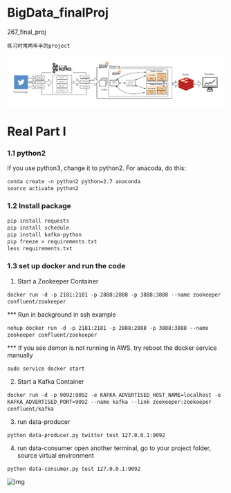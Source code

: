 # BigData_finalProj
267_final_proj

```
练习时常两年半的project
```
![img](https://github.com/PeterPei233/BigData_finalProj/blob/master/cs267_proj.png)

# Real Part I

### 1.1 python2
if you use python3, change it to python2. For anacoda, do this:
```
conda create -n python2 python=2.7 anaconda
source activate python2
```

### 1.2 Install package

```
pip install requests
pip install schedule
pip install kafka-python
pip freeze > requirements.txt
less requirements.txt
```

### 1.3 set up docker and run the code

1. Start a Zookeeper Container
```
docker run -d -p 2181:2181 -p 2888:2888 -p 3888:3888 --name zookeeper confluent/zookeeper
```
*** Run in background in ssh example
```
nohup docker run -d -p 2181:2181 -p 2888:2888 -p 3888:3888 --name zookeeper confluent/zookeeper
```
*** If you see demon is not running in AWS, try reboot the docker service manually
```
sudo service docker start
```
2. Start a Kafka Container
```
docker run -d -p 9092:9092 -e KAFKA_ADVERTISED_HOST_NAME=localhost -e KAFKA_ADVERTISED_PORT=9092 --name kafka --link zookeeper:zookeeper confluent/kafka
```
3. run data-producer
```
python data-producer.py twitter test 127.0.0.1:9092
```
4. run data-consumer 
open another terminal, go to your project folder, source virtual environment
```
python data-consumer.py test 127.0.0.1:9092
```

![img](https://github.com/PeterPei233/BigData_finalProj/blob/master/potser.jpg)


